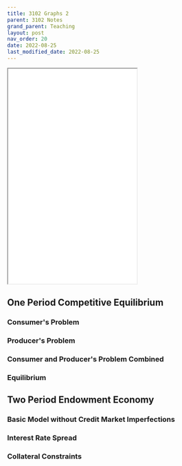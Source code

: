 ```yaml
---
title: 3102 Graphs 2
parent: 3102 Notes
grand_parent: Teaching
layout: post
nav_order: 20
date: 2022-08-25
last_modified_date: 2022-08-25
---
```


<iframe class="wide-figure" height="500px" src="./highcharts/consumerInteractive.html">
</iframe>



## One Period Competitive Equilibrium


### Consumer's Problem

### Producer's Problem


### Consumer and Producer's Problem Combined
### Equilibrium






## Two Period Endowment Economy


### Basic Model without Credit Market Imperfections



### Interest Rate Spread


### Collateral Constraints




